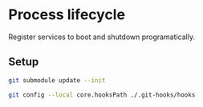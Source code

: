 # Process lifecycle

Register services to boot and shutdown programatically.

## Setup

```sh
git submodule update --init
```

```sh
git config --local core.hooksPath ./.git-hooks/hooks
```
